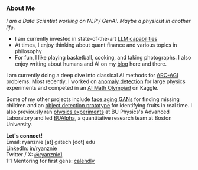 ### About Me

*I am a Data Scientist working on NLP / GenAI. Maybe a physicist in another life.*
- I am currently invested in state-of-the-art [LLM capabilities](https://github.com/ryanznie/AI-Journey)
- At times, I enjoy thinking about quant finance and various topics in philosophy
- For fun, I like playing basketball, cooking, and taking photographs. I also enjoy writing about humans and AI on my [blog](https://ryanznie.github.io/blog.html) here and there.

I am currently doing a deep dive into classical AI methods for [ARC-AGI](https://arcprize.org/arc) problems. Most recently, I worked on [anomaly detection](https://arxiv.org/abs/2501.13789) for large physics experiments and competed in an [AI Math Olympiad](https://www.kaggle.com/competitions/ai-mathematical-olympiad-prize) on Kaggle.

Some of my other projects include [face aging GANs](https://github.com/BU-Spark/ml-atfal-mafkoda-missing-children) for finding missing children and an [object detection prototype](https://github.com/ryanznie/eLab-Object-Classification) for identifying fruits in real time. I also previously ran [physics experiments](https://github.com/ryanznie/adlab-experiments) at BU Physics's Advanced Laboratory and led [BUAlpha](https://github.com/bualpha), a quantitative research team at Boston University.

**Let's connect!** <br>
Email: ryanznie [at] gatech [dot] edu \
LinkedIn: [in/ryanznie](https://www.linkedin.com/in/ryanznie/) \
Twitter / X: [@ryanznie1](https://x.com/ryanznie1) \
1:1 Mentoring for first gens: [calendly](https://calendly.com/nie-ryanz)

<!--
**ryanznie/ryanznie** is a ✨ _special_ ✨ repository because its `README.md` (this file) appears on your GitHub profile.

Here are some ideas to get you started:

- 🔭 I’m currently working on ...
- 🌱 I’m currently learning ...
- 👯 I’m looking to collaborate on ...
- 🤔 I’m looking for help with ...
- 💬 Ask me about ...
- 📫 How to reach me: ...
- 😄 Pronouns: ...
- ⚡ Fun fact: ...
-->
